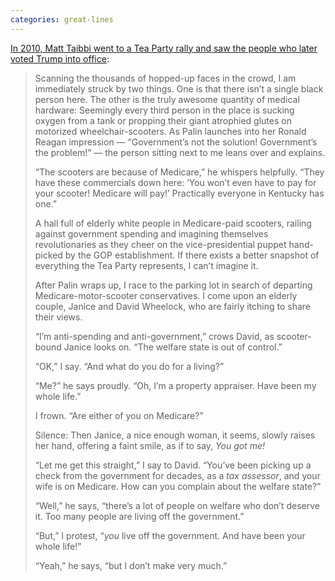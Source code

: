 ```yaml
---
categories: great-lines
---
```


[In 2010, Matt Taibbi went to a Tea Party rally and saw the people who later voted Trump into office](https://www.rollingstone.com/politics/politics-news/the-truth-about-the-tea-party-188228/):

> Scanning the thousands of hopped-up faces in the crowd, I am immediately struck by two things. One is that there isn’t a single black person here. The other is the truly awesome quantity of medical hardware: Seemingly every third person in the place is sucking oxygen from a tank or propping their giant atrophied glutes on motorized wheelchair-scooters. As Palin launches into her Ronald Reagan impression — “Government’s not the solution! Government’s the problem!” — the person sitting next to me leans over and explains.
> 
> “The scooters are because of Medicare,” he whispers helpfully. “They have these commercials down here: ‘You won’t even have to pay for your scooter! Medicare will pay!’ Practically everyone in Kentucky has one.”
> 
> A hall full of elderly white people in Medicare-paid scooters, railing against government spending and imagining themselves revolutionaries as they cheer on the vice-presidential puppet hand-picked by the GOP establishment. If there exists a better snapshot of everything the Tea Party represents, I can’t imagine it.
> 
> After Palin wraps up, I race to the parking lot in search of departing Medicare-motor-scooter conservatives. I come upon an elderly couple, Janice and David Wheelock, who are fairly itching to share their views.
> 
> “I’m anti-spending and anti-government,” crows David, as scooter-bound Janice looks on. “The welfare state is out of control.”
> 
> “OK,” I say. “And what do you do for a living?”
> 
> “Me?” he says proudly. “Oh, I’m a property appraiser. Have been my whole life.”
> 
> I frown. “Are either of you on Medicare?”
> 
> Silence: Then Janice, a nice enough woman, it seems, slowly raises her hand, offering a faint smile, as if to say, _You got me!_
> 
> “Let me get this straight,” I say to David. “You’ve been picking up a check from the government for decades, as a _tax assessor_, and your wife is on Medicare. How can you complain about the welfare state?”
> 
> “Well,” he says, “there’s a lot of people on welfare who don’t deserve it. Too many people are living off the government.”
> 
> “But,” I protest, “_you_ live off the government. And have been your whole life!”
> 
> “Yeah,” he says, “but I don’t make very much.”